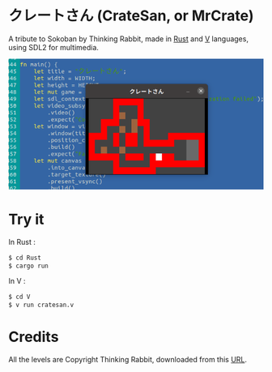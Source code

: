 # クレートさん (CrateSan, or MrCrate)
A tribute to Sokoban by Thinking Rabbit, made in [Rust](Rust) and [V](V) languages, using SDL2 for multimedia.

![Screenshot of CrateSan](res/images/cratesan.png)

# Try it
In Rust :
```
$ cd Rust
$ cargo run
```

In V :
```
$ cd V
$ v run cratesan.v
```

# Credits
All the levels are Copyright Thinking Rabbit, downloaded from this [URL](https://www.sourcecode.se/sokoban/levels?act=dnl_text&file=Original.slc).
